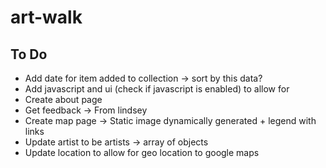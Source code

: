 # art-walk


## To Do
- Add date for item added to collection -> sort by this data?
- Add javascript and ui (check if javascript is enabled) to allow for 
- Create about page
- Get feedback -> From lindsey
- Create map page -> Static image dynamically generated + legend with links
- Update artist to be artists -> array of objects
- Update location to allow for geo location to google maps
